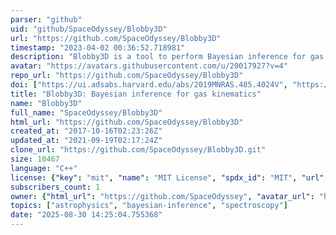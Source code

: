 ```yaml
---
parser: "github"
uid: "github/SpaceOdyssey/Blobby3D"
url: "https://github.com/SpaceOdyssey/Blobby3D"
timestamp: "2023-04-02 00:36:52.718981"
description: "Blobby3D is a tool to perform Bayesian inference for gas kinematics on emission line observations of galaxies using Integral Field Spectroscopy."
avatar: "https://avatars.githubusercontent.com/u/20017927?v=4"
repo_url: "https://github.com/SpaceOdyssey/Blobby3D"
doi: ["https://ui.adsabs.harvard.edu/abs/2019MNRAS.485.4024V", "https://ui.adsabs.harvard.edu/abs/2023ascl.soft03005V/abstract"]
title: "Blobby3D: Bayesian inference for gas kinematics"
name: "Blobby3D"
full_name: "SpaceOdyssey/Blobby3D"
html_url: "https://github.com/SpaceOdyssey/Blobby3D"
created_at: "2017-10-16T02:23:26Z"
updated_at: "2021-09-19T02:17:24Z"
clone_url: "https://github.com/SpaceOdyssey/Blobby3D.git"
size: 10467
language: "C++"
license: {"key": "mit", "name": "MIT License", "spdx_id": "MIT", "url": "https://api.github.com/licenses/mit", "node_id": "MDc6TGljZW5zZTEz"}
subscribers_count: 1
owner: {"html_url": "https://github.com/SpaceOdyssey", "avatar_url": "https://avatars.githubusercontent.com/u/20017927?v=4", "login": "SpaceOdyssey", "type": "User"}
topics: ["astrophysics", "bayesian-inference", "spectroscopy"]
date: "2025-08-30 14:25:04.755368"
---
```

